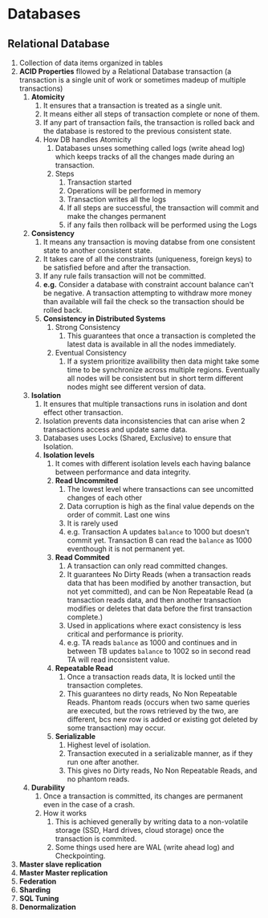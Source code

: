 # **Databases**

## Relational Database

1. Collection of data items organized in tables
2. **ACID Properties** fllowed by a Relational Database transaction (a transaction is a single unit of work or sometimes madeup of multiple transactions)
   1. **Atomicity**
      1. It ensures that a transaction is treated as a single unit.
      2. It means either all steps of transaction complete or none of them.
      3. If any part of transaction fails, the transaction is rolled back and the database is restored to the previous consistent state.
      4. How DB handles Atomicity
         1. Databases unses something called logs (write ahead log) which keeps tracks of all the changes made during an transaction.
         2. Steps
            1. Transaction started
            2. Operations will be performed in memory
            3. Transaction writes all the logs
            4. If all steps are successful, the transaction will commit and make the changes permanent
            5. if any fails then rollback will be performed using the Logs
   2. **Consistency**
      1. It means any transaction is moving databse from one consistent state to another consistent state.
      2. It takes care of all the constraints (uniqueness, foreign keys) to be satisfied before and after the transaction.
      3. If any rule fails transaction will not be committed.
      4. **e.g.** Consider a database with constraint account balance can't be negative. A transaction attempting to withdraw more money than available will fail the check so the transaction should be rolled back.
      5. **Consistency in Distributed Systems**
         1. Strong Consistency
            1. This guarantees that once a transaction is completed the latest data is available in all the nodes immediately.
         2. Eventual Consistency
            1. If a system prioritize availibility then data might take some time to be synchronize across multiple regions. Eventually all nodes will be consistent but in short term different nodes might see different version of data.
   3. **Isolation**
      1. It ensures that multiple transactions runs in isolation and dont effect other transaction.
      2. Isolation prevents data inconsistencies that can arise when 2 transactions access and update same data.
      3. Databases uses Locks (Shared, Exclusive) to ensure that Isolation.
      4. **Isolation levels**
         1. It comes with different isolation levels each having balance between performance and data integrity.
         2. **Read Uncommited**
            1. The lowest level where transactions can see uncomitted changes of each other
            2. Data corruption is high as the final value depends on the order of commit. Last one wins
            3. It is rarely used
            4. e.g. Transaction A updates `balance` to 1000 but doesn't commit yet. Transaction B can read the `balance` as 1000 eventhough it is not permanent yet.
         3. **Read Commited**
            1. A transaction can only read committed changes.
            2. It guarantees No Dirty Reads (when a transaction reads data that has been modified by another transaction, but not yet committed), and can be Non Repeatable Read (a transaction reads data, and then another transaction modifies or deletes that data before the first transaction complete.)
            3. Used in applications where exact consistency is less critical and performance is priority.
            4. e.g. TA reads `balance` as 1000 and continues and in between TB updates `balance` to 1002 so in second read TA will read inconsistent value.
         4. **Repeatable Read**
            1. Once a transaction reads data, It is locked until the transaction completes.
            2. This guarantees no dirty reads, No Non Repeatable Reads. Phantom reads (occurs when two same queries are executed, but the rows retrieved by the two, are different, bcs new row is added or existing got deleted by some transaction) may occur.
         5. **Serializable**
            1. Highest level of isolation.
            2. Transaction executed in a serializable manner, as if they run one after another.
            3. This gives no Dirty reads, No Non Repeatable Reads, and no phantom reads.
   4. **Durability**
      1. Once a transaction is committed, its changes are permanent even in the case of a crash.
      2. How it works
         1. This is achieved generally by writing data to a non-volatile storage (SSD, Hard drives, cloud storage) once the transaction is commited.
         2. Some things used here are WAL (write ahead log) and Checkpointing.
3. **Master slave replication**
4. **Master Master replication**
5. **Federation**
6. **Sharding**
7. **SQL Tuning**
8. **Denormalization**
